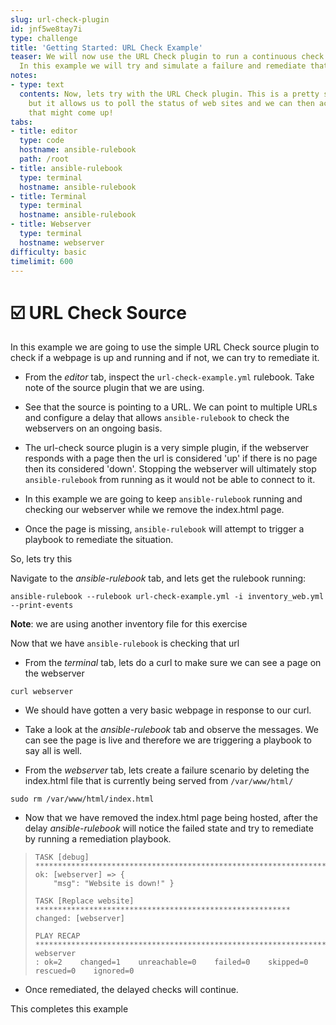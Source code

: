 ```yaml
---
slug: url-check-plugin
id: jnf5we8tay7i
type: challenge
title: 'Getting Started: URL Check Example'
teaser: We will now use the URL Check plugin to run a continuous check on a URL page.
  In this example we will try and simulate a failure and remediate that failure.
notes:
- type: text
  contents: Now, lets try with the URL Check plugin. This is a pretty simple plugin,
    but it allows us to poll the status of web sites and we can then act on any issues
    that might come up!
tabs:
- title: editor
  type: code
  hostname: ansible-rulebook
  path: /root
- title: ansible-rulebook
  type: terminal
  hostname: ansible-rulebook
- title: Terminal
  type: terminal
  hostname: ansible-rulebook
- title: Webserver
  type: terminal
  hostname: webserver
difficulty: basic
timelimit: 600
---
```

 ☑️ URL Check Source
===

In this example we are going to use the simple URL Check source plugin to check if a webpage is up and running and if not, we can try to remediate it.


- From the _editor_ tab, inspect the `url-check-example.yml` rulebook. Take note of the source plugin that we are using.

- See that the source is pointing to a URL. We can point to multiple URLs and configure a delay that allows `ansible-rulebook` to  check the webservers on an ongoing basis.

- The url-check source plugin is a very simple plugin, if the webserver responds with a page then the url is considered 'up' if there is no page then its considered 'down'. Stopping the webserver will ultimately stop `ansible-rulebook` from running as it would not be able to connect to it.

- In this example we are going to keep `ansible-rulebook` running and checking our webserver while we remove the index.html page.

- Once the page is missing, `ansible-rulebook` will attempt to trigger a playbook to remediate the situation.

 So, lets try this

Navigate to the _ansible-rulebook_ tab, and lets get the rulebook running:

`ansible-rulebook --rulebook url-check-example.yml -i inventory_web.yml --print-events`

**Note**: we are using another inventory file for this exercise

Now that we have `ansible-rulebook` is checking that url

- From the _terminal_ tab, lets do a curl to make sure we can see a page on the webserver

`curl webserver`

- We should have gotten a very basic webpage in response to our curl.

- Take a look at the _ansible-rulebook_ tab and observe the messages. We can see the page is live and therefore we are triggering a playbook to say all is well.

-  From the _webserver_ tab, lets create a failure scenario by deleting the index.html file that is currently being served from `/var/www/html/`

`sudo rm /var/www/html/index.html`

- Now that we have removed the index.html page being hosted, after the delay _ansible-rulebook_ will notice the failed state and try to remediate by running a remediation playbook.


>     TASK [debug]
>     *******************************************************************
>     ok: [webserver] => {
>         "msg": "Website is down!" }
>
>     TASK [Replace website]
>     *********************************************************
>     changed: [webserver]
>
>     PLAY RECAP
>     ********************************************************************* webserver
>     : ok=2    changed=1    unreachable=0    failed=0    skipped=0    rescued=0    ignored=0

- Once remediated, the delayed checks will continue.

This completes this example
